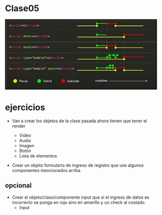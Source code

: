 # Clase05

<img src="./docs/img/Carga-JS.jpg">

# ejercicios

* Van a crear los objetos de la clase pasada ahora tienen que tener el render
    - Video
    - Audio
    - Imagen
    - Botón
    - Lista de elementos

* Crear un objeto formulario de ingreso de registro que use algunos componentes mencionados arriba.

## opcional

* Crear el objeto/class/componente input que si el ingreso de datos es incorrecto se ponga en
rojo sino en amarillo y un check al costado.
    - Input